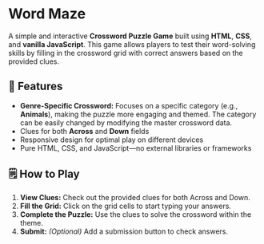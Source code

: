 # **Word Maze**

A simple and interactive **Crossword Puzzle Game** built using **HTML**, **CSS**, and **vanilla JavaScript**. This game allows players to test their word-solving skills by filling in the crossword grid with correct answers based on the provided clues.

## 🎯 Features
- **Genre-Specific Crossword:** Focuses on a specific category (e.g., **Animals**), making the puzzle more engaging and themed. The category can be easily changed by modifying the master crossword data.
- Clues for both **Across** and **Down** fields
- Responsive design for optimal play on different devices
- Pure HTML, CSS, and JavaScript—no external libraries or frameworks

## 🗒️ How to Play
1. **View Clues:** Check out the provided clues for both Across and Down.  
2. **Fill the Grid:** Click on the grid cells to start typing your answers.  
3. **Complete the Puzzle:** Use the clues to solve the crossword within the theme.  
4. **Submit:** *(Optional)* Add a submission button to check answers.
